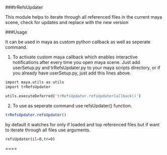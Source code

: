 

###trRefsUpdater

This module helps to iterate through all referenced files in the current maya scene, check for updates and replace with the new version

###Usage

It can be used in maya as custom python callback as well as seperate command.

1. To activate custom maya callback which enables interactive notifications after every time you open maya scene. Just add userSetup.py and trRefsUpdater.py to your maya scripts directory, or if you already have userSetup.py, just add this lines above.

```bash
import maya.utils as utils
import trRefsUpdater

utils.executeDeferred('trRefsUpdater.refsUpdaterCallback()')
```

2. To use as seperate command use refsUpdater() function.

```bash
trRefsUpdater.refsUpdater()
```

by default it watches for only if loaded and top referenced files but if want to iterate through all files use arguments.

```bash
refsUpdater(il=0,tr=0)
```


====
